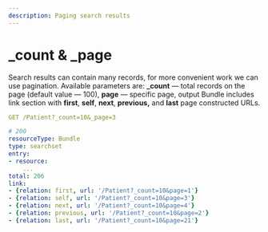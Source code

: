 ```yaml
---
description: Paging search results
---
```


# \_count & \_page

Search results can contain many records, for more convenient work we can use pagination. Available parameters are: **\_count** — total records on the page \(default value — 100\),  **page** — specific page, output Bundle includes link section with **first**, **self**, **next**, **previous,** and **last** page constructed URLs.

```yaml
GET /Patient?_count=10&_page=3

# 200
resourceType: Bundle
type: searchset
entry:
- resource:
    ...
total: 206
link:
- {relation: first, url: '/Patient?_count=10&page=1'}
- {relation: self, url: '/Patient?_count=10&page=3'}
- {relation: next, url: '/Patient?_count=10&page=4'}
- {relation: previous, url: '/Patient?_count=10&page=2'}
- {relation: last, url: '/Patient?_count=10&page=21'}
```

